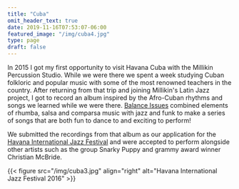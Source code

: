 ```yaml
---
title: "Cuba"
omit_header_text: true
date: 2019-11-16T07:53:07-06:00
featured_image: "/img/cuba4.jpg"
type: page
draft: false
---
```

In 2015 I got my first opportunity to visit Havana Cuba with the Millikin Percussion Studio. While we were there we spent a week studying Cuban folkloric and popular music with some of the most renowned teachers in the country. After returning from that trip and joining Millikin's Latin Jazz project, I got to record an album inspired by the Afro-Cuban rhythms and songs we learned while we were there. [Balance Issues](https://open.spotify.com/album/0a7FD5RbyYVNOuAOfilH6R) combined elements of rhumba, salsa and comparsa music with jazz and funk to make a series of songs that are both fun to dance to and exciting to perform!

We submitted the recordings from that album as our application for the [Havana International Jazz Festival](http://festivaljazzplaza.com/en/the-millikin-university-latin-jazz-project/) and were accepted to perform alongside other artists such as the group Snarky Puppy and grammy award winner Christian McBride.

{{< figure src="/img/cuba3.jpg" align="right" alt="Havana International Jazz Festival 2016" >}}
